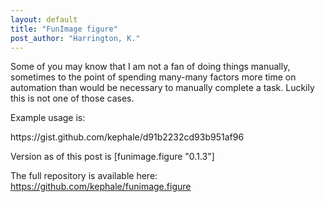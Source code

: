 ```yaml
---
layout: default
title: "FunImage figure"
post_author: "Harrington, K."
---
```


<p class="p1">Some of you may know that I am not a fan of doing things manually, sometimes to the point of spending many-many factors more time on automation than would be necessary to manually complete a task. Luckily this is not one of those cases.</p>
<p class="p1">Example usage is:</p>
https://gist.github.com/kephale/d91b2232cd93b951af96

Version as of this post is [funimage.figure "0.1.3"]

The full repository is available here: <a href="https://github.com/kephale/funimage.figure">https://github.com/kephale/funimage.figure</a>